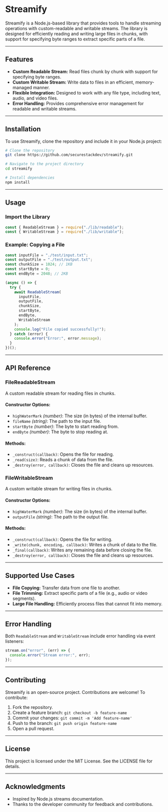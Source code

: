 # Streamify

Streamify is a Node.js-based library that provides tools to handle streaming operations with custom-readable and writable streams. The library is designed for efficiently reading and writing large files in chunks, with support for specifying byte ranges to extract specific parts of a file.

---

## Features

- **Custom Readable Stream:** Read files chunk by chunk with support for specifying byte ranges.
- **Custom Writable Stream:** Write data to files in an efficient, memory-managed manner.
- **Flexible Integration:** Designed to work with any file type, including text, audio, and video files.
- **Error Handling:** Provides comprehensive error management for readable and writable streams.

---

## Installation

To use Streamify, clone the repository and include it in your Node.js project:

```bash
# Clone the repository
git clone https://github.com/securestackdev/streamify.git

# Navigate to the project directory
cd streamify

# Install dependencies
npm install
```

---

## Usage

### Import the Library

```javascript
const { ReadableStream } = require("./lib/readable");
const { WritableStream } = require("./lib/writable");
```

### Example: Copying a File

```javascript
const inputFile = "./test/input.txt";
const outputFile = "./test/output.txt";
const chunkSize = 1024; // 1KB
const startByte = 0;
const endByte = 2048; // 2KB

(async () => {
  try {
    await ReadableStream(
      inputFile,
      outputFile,
      chunkSize,
      startByte,
      endByte,
      WritableStream
    );
    console.log("File copied successfully!");
  } catch (error) {
    console.error("Error:", error.message);
  }
})();
```

---

## API Reference

### **FileReadableStream**

A custom readable stream for reading files in chunks.

#### Constructor Options:

- `highWaterMark` _(number)_: The size (in bytes) of the internal buffer.
- `fileName` _(string)_: The path to the input file.
- `startByte` _(number)_: The byte to start reading from.
- `endByte` _(number)_: The byte to stop reading at.

#### Methods:

- `_construct(callback)`: Opens the file for reading.
- `_read(size)`: Reads a chunk of data from the file.
- `_destroy(error, callback)`: Closes the file and cleans up resources.

### **FileWritableStream**

A custom writable stream for writing files in chunks.

#### Constructor Options:

- `highWaterMark` _(number)_: The size (in bytes) of the internal buffer.
- `outputFile` _(string)_: The path to the output file.

#### Methods:

- `_construct(callback)`: Opens the file for writing.
- `_write(chunk, encoding, callback)`: Writes a chunk of data to the file.
- `_final(callback)`: Writes any remaining data before closing the file.
- `_destroy(error, callback)`: Closes the file and cleans up resources.

---

## Supported Use Cases

- **File Copying:** Transfer data from one file to another.
- **File Trimming:** Extract specific parts of a file (e.g., audio or video segments).
- **Large File Handling:** Efficiently process files that cannot fit into memory.

---

## Error Handling

Both `ReadableStream` and `WritableStream` include error handling via event listeners:

```javascript
stream.on("error", (err) => {
  console.error("Stream error:", err);
});
```

---

## Contributing

Streamify is an open-source project. Contributions are welcome! To contribute:

1. Fork the repository.
2. Create a feature branch: `git checkout -b feature-name`
3. Commit your changes: `git commit -m 'Add feature-name'`
4. Push to the branch: `git push origin feature-name`
5. Open a pull request.

---

## License

This project is licensed under the MIT License. See the LICENSE file for details.

---

## Acknowledgments

- Inspired by Node.js streams documentation.
- Thanks to the developer community for feedback and contributions.
